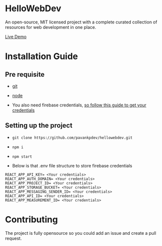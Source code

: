 
# HelloWebDev

An open-source, MIT licensed project with a complete curated collection of resources for web development in one place.

[Live Demo](https://hellowebdev.vercel.app/)

# Installation Guide
## Pre requisite
- [git](https://git-scm.com/downloads)

- [node](https://nodejs.org/)

- You also need firebase credentials, [so follow this guide to get your credentials](https://teamtreehouse.com/library/creating-your-first-firebase-project-in-the-firebase-console) 

## Setting up the project

- `git clone https://github.com/pavankpdev/hellowebdev.git`

- `npm i`

- `npm start`

- Below is that .env file structure to store firebase credentials

```
REACT_APP_API_KEY= <Your credentials>
REACT_APP_AUTH_DOMAIN= <Your credentials>
REACT_APP_PROJECT_ID= <Your credentials>
REACT_APP_STORAGE_BUCKET= <Your credentials>
REACT_APP_MESSAGING_SENDER_ID= <Your credentials>
REACT_APP_API_ID= <Your credentials>
REACT_APP_MEASUREMENT_ID= <Your credentials>
```

# Contributing
The project is fully opensource so you could add an issue and create a pull request.
